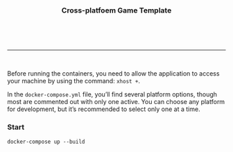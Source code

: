### <p align="center">Cross-platfoem Game Template</p>

<br/>
<br/>
<br/>
<hr/>
<br/>

Before running the containers, you need to allow the application to access your machine by using the command: `xhost +`.

In the `docker-compose.yml` file, you’ll find several platform options, though most are commented out with only one active. You can choose any platform for development, but it’s recommended to select only one at a time.



### Start
```
docker-compose up --build
```